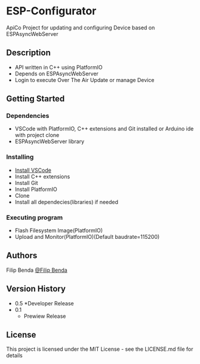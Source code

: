 # ESP-Configurator

ApiCo Project for updating and configuring Device based on ESPAsyncWebServer
## Description

* API written in C++ using PlatformIO
* Depends on ESPAsyncWebServer
* Login to execute Over The Air Update or manage Device

## Getting Started

### Dependencies

* VSCode with PlatformIO, C++ extensions and Git installed or Arduino ide with project clone
* ESPAsyncWebServer library

### Installing

* [Install VSCode](https://code.visualstudio.com/)
* Install C++ extensions
* Install Git
* Install PlatformIO
* Clone
* Install all dependecies(libraries) if needed

### Executing program

* Flash Filesystem Image(PlatformIO)
* Upload and Monitor(PlatformIO)(Default baudrate=115200)

## Authors

Filip Benda
[@Filip Benda](https://twitter.com/FilipBenda4)

## Version History
* 0.5
    *Developer Release
* 0.1
    * Prewiew Release

## License

This project is licensed under the MIT License - see the LICENSE.md file for details
